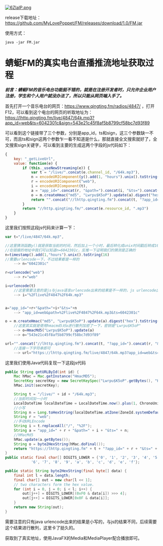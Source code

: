 [![6ZlaIP.png](https://s3.ax1x.com/2021/03/04/6ZlaIP.png)](https://imgtu.com/i/6ZlaIP)

release下载地址：https://github.com/MyLovePoppet/FM/releases/download/1.0/FM.jar

使用方式：
```shell script
java -jar FM.jar
```

# 蜻蜓FM的真实电台直播推流地址获取过程
***前言：蜻蜓FM的音乐电台功能挺不错的，就是在注册开发者时，只允许企业用户注册，学生和个人用户就没办法了，所以只能从网页端入手了。***


首先打开一个音乐电台的网页：https://www.qingting.fm/radios/4847/ ，打开F12，可以看到这个电台的网页的听取地址为：https://lhttp.qingting.fm/live/4847/64k.mp3?app_id=web&ts=6042301c&sign=543e21c45f8af5b8799cf58bc7d93f89

可以看到这个链接带了三个参数，分别是app_id，ts和sign，这三个参数缺一不可，而且ts和sign这两个参数乍一看不知道是什么，那就直接全文搜索就好了，全文搜索sign关键字，可以看到主要的生成这两个字段的js代码如下：
```javascript
{
	key: "_getLiveUrl",
	value: function(e) {
		if (this._useNewStreaming(e)) {
			var t = "/live/".concat(e.channel_id, "/64k.mp3"),
			n = encodeURIComponent(y().add(1, "hours").unix().toString(16)),
			r = encodeURIComponent("web"),
			i = encodeURIComponent(t),
			a = "app_id=".concat(r, "&path=").concat(i, "&ts=").concat(n),
			o = m.createHmac("md5", "Lwrpu$K5oP").update(a).digest("hex").toString();
			return "".concat("//lhttp.qingting.fm").concat(t, "?app_id=").concat(r, "&ts=").concat(n, "&sign=").concat(encodeURIComponent(o))
		}
		return "//http.qingting.fm/".concat(e.resource_id, ".mp3")
	}
}
```
这里我们按照这段js代码来计算一下：
```javascript
var t="/live/4847/64k.mp3",

//这里猜测函数y()就是获取当前的时间，然后加上一个小时，最后转化成unix时间戳后转成16进制
//在链接的地址中我们可以知道n=6042301c，反推一下证明我们的猜测是正确的
n=timestamp().add(1,"hours").unix().toString(16)
//需要urlencode一下，不过结果都是一样的
    --> n="6042301c"

r=urlencode("web")
    --> r="web"

i=urlencode(t)
    //这里需要注意的是js与java语言urlencode出来的结果是不一样的，js urlencode出来的是大写的控制符，java出来的是小写的
    --> i="%2Flive%2F4847%2F64k.mp3"


a="app_id="+r+"&path="+i+"&ts="+n
    --> "app_id=web&path=%2Flive%2F4847%2F64k.mp3&ts=6042301c"

o = m.createHmac("md5", "Lwrpu$K5oP").update(a).digest("hex").toString();
    //这里其实就是使用hmacmd5对a进行散列加密了一下，密钥是"Lwrpu$K5oP"
    --> o=HmacMd5("Lwrpu$K5oP").update(a)
    --> o="543e21c45f8af5b8799cf58bc7d93f89"

url="".concat("//lhttp.qingting.fm").concat(t, "?app_id=").concat(r, "&ts=").concat(n, "&sign=").concat(encodeURIComponent(o))
    //连接一下字符串即可
    --> url="https://lhttp.qingting.fm/live/4847/64k.mp3?app_id=web&ts=6042301c&sign=543e21c45f8af5b8799cf58bc7d93f89"
```
这里我们使用Java代码复现一下这段js代码
```java
public String getURLById(int id) {
    Mac hMac = Mac.getInstance("HmacMD5");
    SecretKey secretKey = new SecretKeySpec("Lwrpu$K5oP".getBytes(), "HmacMD5");
    hMac.init(secretKey);

    String t = "/live/" + id + "/64k.mp3";
    //当前时间加一小时
    LocalDateTime localDateTime = LocalDateTime.now().plus(1, ChronoUnit.HOURS);
    //小写
    String n = Long.toHexString(localDateTime.atZone(ZoneId.systemDefault()).toEpochSecond()).toLowerCase();
    String r = "web";
    //手动URLEncode
    String i = t.replaceAll("/", "%2F");
    String a = "app_id=" + r + "&path=" + i + "&ts=" + n;
    //hMacMd5
    hMac.update(a.getBytes());
    String o = byte2HexString(hMac.doFinal());
    return "https://lhttp.qingting.fm" + t + "?app_id=" + r + "&ts=" + n + "&sign=" + o;
}
public static final char[] DIGITS_LOWER = {'0', '1', '2', '3', '4', '5',
            '6', '7', '8', '9', 'a', 'b', 'c', 'd', 'e', 'f'};

public static String byte2HexString(final byte[] data) {
    final int l = data.length;
    final char[] out = new char[l << 1];
    // two characters form the hex value.
    for (int i = 0, j = 0; i < l; i++) {
        out[j++] = DIGITS_LOWER[(0xF0 & data[i]) >>> 4];
        out[j++] = DIGITS_LOWER[0x0F & data[i]];
    }
    return new String(out);
}
```
需要注意的只有java urlencode出来的结果是小写的，与js的结果不同，后续需要这个结果进行散列，这里卡了挺久的。

获取到了真实地址，使用JavaFX的Media和MediaPlayer配合播放即可。
